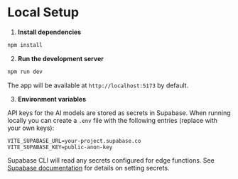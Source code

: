 # Local Setup

1. **Install dependencies**

```bash
npm install
```

2. **Run the development server**

```bash
npm run dev
```

The app will be available at `http://localhost:5173` by default.

3. **Environment variables**

API keys for the AI models are stored as secrets in Supabase. When running locally you can create a `.env` file with the following entries (replace with your own keys):

```
VITE_SUPABASE_URL=your-project.supabase.co
VITE_SUPABASE_KEY=public-anon-key
```

Supabase CLI will read any secrets configured for edge functions. See [Supabase documentation](https://supabase.com/docs) for details on setting secrets.

